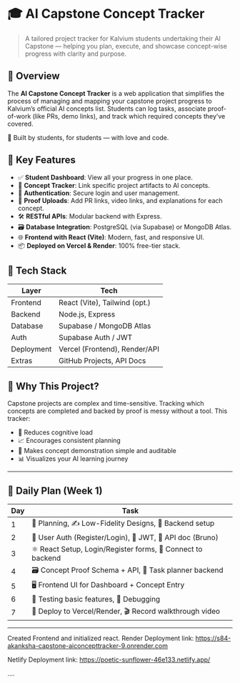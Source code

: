 # 🎓 AI Capstone Concept Tracker

> A tailored project tracker for Kalvium students undertaking their AI Capstone — helping you plan, execute, and showcase concept-wise progress with clarity and purpose.

## 🚀 Overview

The **AI Capstone Concept Tracker** is a web application that simplifies the process of managing and mapping your capstone project progress to Kalvium’s official AI concepts list. Students can log tasks, associate proof-of-work (like PRs, demo links), and track which required concepts they’ve covered.

🎯 Built by students, for students — with love and code.

## 🎯 Key Features

- ✅ **Student Dashboard**: View all your progress in one place.
- 🔖 **Concept Tracker**: Link specific project artifacts to AI concepts.
- 🔐 **Authentication**: Secure login and user management.
- 🧾 **Proof Uploads**: Add PR links, video links, and explanations for each concept.
- 🛠️ **RESTful APIs**: Modular backend with Express.
- 🗃️ **Database Integration**: PostgreSQL (via Supabase) or MongoDB Atlas.
- 🌐 **Frontend with React (Vite)**: Modern, fast, and responsive UI.
- 📦 **Deployed on Vercel & Render**: 100% free-tier stack.

## 🧩 Tech Stack

| Layer      | Tech                          |
| ---------- | ----------------------------- |
| Frontend   | React (Vite), Tailwind (opt.) |
| Backend    | Node.js, Express              |
| Database   | Supabase / MongoDB Atlas      |
| Auth       | Supabase Auth / JWT           |
| Deployment | Vercel (Frontend), Render/API |
| Extras     | GitHub Projects, API Docs     |

## 📌 Why This Project?

Capstone projects are complex and time-sensitive. Tracking which concepts are completed and backed by proof is messy without a tool. This tracker:

- 🧠 Reduces cognitive load
- 📈 Encourages consistent planning
- 🧾 Makes concept demonstration simple and auditable
- 📊 Visualizes your AI learning journey

---

## 📅 Daily Plan (Week 1)

| Day | Task                                                        |
| --- | ----------------------------------------------------------- |
| 1   | 🧠 Planning, ✍️ Low-Fidelity Designs, 🧱 Backend setup      |
| 2   | 🔐 User Auth (Register/Login), 🧾 JWT, 🧠 API doc (Bruno)   |
| 3   | ⚛️ React Setup, Login/Register forms, 📡 Connect to backend |
| 4   | 🗃️ Concept Proof Schema + API, 🧩 Task planner backend      |
| 5   | 🖥️ Frontend UI for Dashboard + Concept Entry                |
| 6   | 🧪 Testing basic features, 🐞 Debugging                     |
| 7   | 🚀 Deploy to Vercel/Render, 🎬 Record walkthrough video     |

---

Created Frontend and initialized react.
Render Deployment link:
https://s84-akanksha-capstone-aiconcepttracker-9.onrender.com

Netlify Deployment link:
https://poetic-sunflower-46e133.netlify.app/

....
